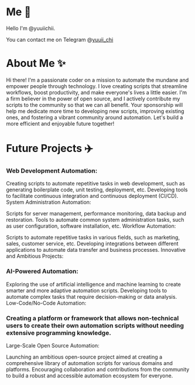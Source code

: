 # Me 💎
Hello I'm @yuuiichii.

You can contact me on Telegram @[yuuii_chi](https://t.me/yuuii_chi)


# About Me ✨
Hi there! I'm a passionate coder on a mission to automate the mundane and empower people through technology. I love creating scripts that streamline workflows, boost productivity, and make everyone's lives a little easier. I'm a firm believer in the power of open source, and I actively contribute my scripts to the community so that we can all benefit. Your sponsorship will help me dedicate more time to developing new scripts, improving existing ones, and fostering a vibrant community around automation. Let's build a more efficient and enjoyable future together!



# Future Projects ✈️

### Web Development Automation:

Creating scripts to automate repetitive tasks in web development, such as generating boilerplate code, unit testing, deployment, etc.
Developing tools to facilitate continuous integration and continuous deployment (CI/CD).
System Administration Automation:

Scripts for server management, performance monitoring, data backup and restoration.
Tools to automate common system administration tasks, such as user configuration, software installation, etc.
Workflow Automation:

Scripts to automate repetitive tasks in various fields, such as marketing, sales, customer service, etc.
Developing integrations between different applications to automate data transfer and business processes.
Innovative and Ambitious Projects:

### AI-Powered Automation:

Exploring the use of artificial intelligence and machine learning to create smarter and more adaptive automation scripts.
Developing tools to automate complex tasks that require decision-making or data analysis.
Low-Code/No-Code Automation:

### Creating a platform or framework that allows non-technical users to create their own automation scripts without needing extensive programming knowledge.
Large-Scale Open Source Automation:

Launching an ambitious open-source project aimed at creating a comprehensive library of automation scripts for various domains and platforms.
Encouraging collaboration and contributions from the community to build a robust and accessible automation ecosystem for everyone.
